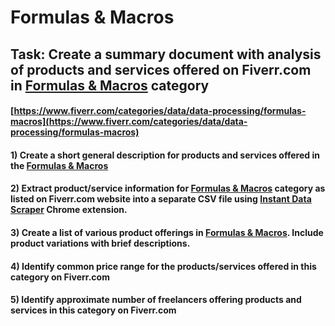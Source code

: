# Formulas & Macros
## Task: Create a summary document with analysis of products and services offered on Fiverr.com in [Formulas & Macros](https://www.fiverr.com/categories/data/data-processing/formulas-macros) category
#### [https://www.fiverr.com/categories/data/data-processing/formulas-macros](https://www.fiverr.com/categories/data/data-processing/formulas-macros)
#### 1) Create a short general description for products and services offered in the [Formulas & Macros](https://www.fiverr.com/categories/data/data-processing/formulas-macros)
#### 2) Extract product/service information for [Formulas & Macros](https://www.fiverr.com/categories/data/data-processing/formulas-macros) category as listed on Fiverr.com website into a separate CSV file using [Instant Data Scraper](https://chrome.google.com/webstore/detail/instant-data-scraper/ofaokhiedipichpaobibbnahnkdoiiah) Chrome extension.
#### 3) Create a list of various product offerings in [Formulas & Macros](https://www.fiverr.com/categories/data/data-processing/formulas-macros). Include product variations with brief descriptions.
#### 4) Identify common price range for the products/services offered in this category on Fiverr.com
#### 5) Identify approximate number of freelancers offering products and services in this category on Fiverr.com
